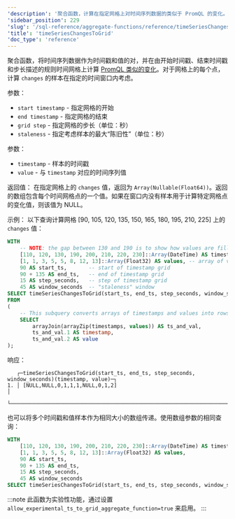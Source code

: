 ```yaml
---
'description': '聚合函数，计算在指定网格上对时间序列数据的类似于 PromQL 的变化。'
'sidebar_position': 229
'slug': '/sql-reference/aggregate-functions/reference/timeSeriesChangesToGrid'
'title': 'timeSeriesChangesToGrid'
'doc_type': 'reference'
---
```


聚合函数，将时间序列数据作为时间戳和值的对，并在由开始时间戳、结束时间戳和步长描述的规则时间网格上计算 [PromQL 类似的变化](https://prometheus.io/docs/prometheus/latest/querying/functions/#changes)。对于网格上的每个点，计算 `changes` 的样本在指定的时间窗口内考虑。

参数：
- `start timestamp` - 指定网格的开始
- `end timestamp` - 指定网格的结束
- `grid step` - 指定网格的步长（单位：秒）
- `staleness` - 指定考虑样本的最大“陈旧性”（单位：秒）

参数：
- `timestamp` - 样本的时间戳
- `value` - 与 `timestamp` 对应的时间序列值

返回值：
在指定网格上的 `changes` 值，返回为 `Array(Nullable(Float64))`。返回的数组包含每个时间网格点的一个值。如果在窗口内没有样本用于计算特定网格点的变化值，则该值为 NULL。

示例：
以下查询计算网格 [90, 105, 120, 135, 150, 165, 180, 195, 210, 225] 上的 `changes` 值：

```sql
WITH
    -- NOTE: the gap between 130 and 190 is to show how values are filled for ts = 180 according to window parameter
    [110, 120, 130, 190, 200, 210, 220, 230]::Array(DateTime) AS timestamps,
    [1, 1, 3, 5, 5, 8, 12, 13]::Array(Float32) AS values, -- array of values corresponding to timestamps above
    90 AS start_ts,       -- start of timestamp grid
    90 + 135 AS end_ts,   -- end of timestamp grid
    15 AS step_seconds,   -- step of timestamp grid
    45 AS window_seconds  -- "staleness" window
SELECT timeSeriesChangesToGrid(start_ts, end_ts, step_seconds, window_seconds)(timestamp, value)
FROM
(
    -- This subquery converts arrays of timestamps and values into rows of `timestamp`, `value`
    SELECT
        arrayJoin(arrayZip(timestamps, values)) AS ts_and_val,
        ts_and_val.1 AS timestamp,
        ts_and_val.2 AS value
);
```

响应：

```response
   ┌─timeSeriesChangesToGrid(start_ts, end_ts, step_seconds, window_seconds)(timestamp, value)─┐
1. │ [NULL,NULL,0,1,1,1,NULL,0,1,2]                                                            │
   └───────────────────────────────────────────────────────────────────────────────────────────┘
```

也可以将多个时间戳和值样本作为相同大小的数组传递。使用数组参数的相同查询：

```sql
WITH
    [110, 120, 130, 190, 200, 210, 220, 230]::Array(DateTime) AS timestamps,
    [1, 1, 3, 5, 5, 8, 12, 13]::Array(Float32) AS values,
    90 AS start_ts,
    90 + 135 AS end_ts,
    15 AS step_seconds,
    45 AS window_seconds
SELECT timeSeriesChangesToGrid(start_ts, end_ts, step_seconds, window_seconds)(timestamps, values);
```

:::note
此函数为实验性功能，通过设置 `allow_experimental_ts_to_grid_aggregate_function=true` 来启用。
:::

